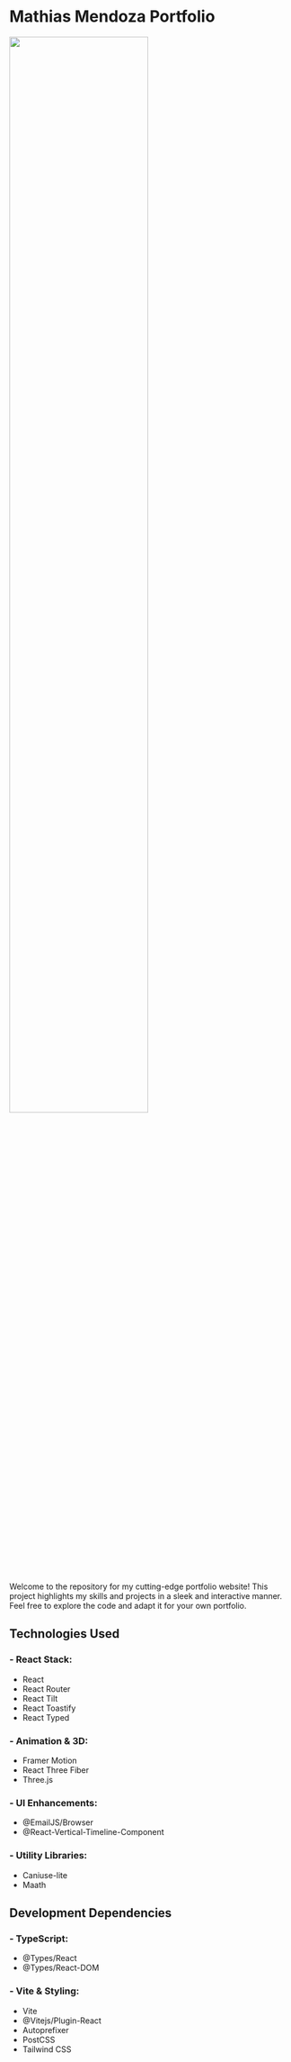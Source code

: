 # Mathias Mendoza Portfolio #

<img src="https://ik.imagekit.io/r67xuhpwk/Screenshot%202023-11-13%20121816.png?updatedAt=1699906722493" width='70%'>

Welcome to the repository for my cutting-edge portfolio website! This project highlights my skills and projects in a sleek and interactive manner. Feel free to explore the code and adapt it for your own portfolio.

## Technologies Used ##

### - React Stack: ###
  - React
  - React Router
  - React Tilt
  - React Toastify
  - React Typed

### - Animation & 3D: ###
  - Framer Motion
  - React Three Fiber
  - Three.js

### - UI Enhancements: ###
  - @EmailJS/Browser
  - @React-Vertical-Timeline-Component

### - Utility Libraries: ###
  - Caniuse-lite
  - Maath

## Development Dependencies

### - TypeScript: ###
  - @Types/React
  - @Types/React-DOM

### - Vite & Styling: ###
  - Vite
  - @Vitejs/Plugin-React
  - Autoprefixer
  - PostCSS
  - Tailwind CSS